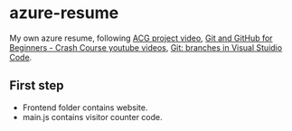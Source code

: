# azure-resume
My own azure resume, following 
[ACG project video](https://www.youtube.com/watch?v=ieYrBWmkfno), [Git and GitHub for Beginners - Crash Course youtube videos](https://www.youtube.com/watch?v=RGOj5yH7evk), [Git: branches in Visual Stuidio Code](https://www.youtube.com/watch?v=b9LTz6joMf8).

## First step

- Frontend folder contains website. 
- main.js contains visitor counter code.
